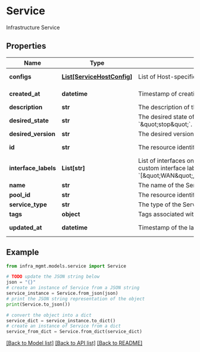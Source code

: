 # Service

Infrastructure Service

## Properties

Name | Type | Description | Notes
------------ | ------------- | ------------- | -------------
**configs** | [**List[ServiceHostConfig]**](ServiceHostConfig.md) | List of Host-specific configurations of this Service. | [optional] [readonly] 
**created_at** | **datetime** | Timestamp of creation of Service. | [optional] [readonly] 
**description** | **str** | The description of the Service (optional). | [optional] 
**desired_state** | **str** | The desired state of the Service. Should either be &#x60;\&quot;start\&quot;&#x60; or &#x60;\&quot;stop\&quot;&#x60;. | [optional] 
**desired_version** | **str** | The desired version of the Service. | [optional] 
**id** | **str** | The resource identifier. | [optional] [readonly] 
**interface_labels** | **List[str]** | List of interfaces on which this Service can operate. Note: The list can contain custom interface labels (Example: &#x60;[\&quot;WAN\&quot;,\&quot;LAN\&quot;,\&quot;label1\&quot;,\&quot;label2\&quot;]&#x60;) | [optional] 
**name** | **str** | The name of the Service (unique). | 
**pool_id** | **str** | The resource identifier. | 
**service_type** | **str** | The type of the Service deployed on the Host (&#x60;dns&#x60;, &#x60;cdc&#x60;, etc.). | 
**tags** | **object** | Tags associated with this Service. | [optional] 
**updated_at** | **datetime** | Timestamp of the latest update on Service. | [optional] [readonly] 

## Example

```python
from infra_mgmt.models.service import Service

# TODO update the JSON string below
json = "{}"
# create an instance of Service from a JSON string
service_instance = Service.from_json(json)
# print the JSON string representation of the object
print(Service.to_json())

# convert the object into a dict
service_dict = service_instance.to_dict()
# create an instance of Service from a dict
service_from_dict = Service.from_dict(service_dict)
```
[[Back to Model list]](../README.md#documentation-for-models) [[Back to API list]](../README.md#documentation-for-api-endpoints) [[Back to README]](../README.md)


